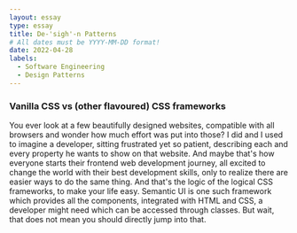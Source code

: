 ```yaml
---
layout: essay
type: essay
title: De-'sigh'-n Patterns
# All dates must be YYYY-MM-DD format!
date: 2022-04-28
labels:
  - Software Engineering
  - Design Patterns
---
```



### Vanilla CSS vs (other flavoured) CSS frameworks

You ever look at a few beautifully designed websites, compatible with all browsers and wonder how much effort was put into those? I did and I used to
imagine a developer, sitting frustrated yet so patient, describing each and every property he wants to show on that website. And maybe that's how everyone 
starts their frontend web development journey, all excited to change the world with their best development skills, only to realize there are easier ways 
to do the same thing. And that's the logic of the logical CSS frameworks, to make your life easy. Semantic UI is one such framework which provides all the 
components, integrated with HTML and CSS, a developer might need which can be accessed through classes. But wait, that does not mean you should directly
jump into that. 
